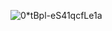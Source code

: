 

![0*tBpl-eS41qcfLe1a](https://user-images.githubusercontent.com/22810564/160447879-8e1fc31a-ae8e-4aec-828d-3ca6789b5662.gif)


